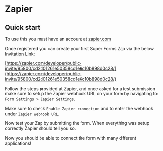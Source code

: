 # Zapier

## Quick start

To use this you must have an account at [zapier.com](zapier.com)

Once registered you can create your first Super Forms Zap via the below Invitation Link:

[https://zapier.com/developer/public-invite/95800/cd2d01261e50358cd1e6c10b898d0c28/](https://zapier.com/developer/public-invite/95800/cd2d01261e50358cd1e6c10b898d0c28/)

Follow the steps provided at Zapier, and once asked for a test submission make sure to setup the Zapier webhook URL on your form by navigating to: `Form Settings > Zapier Settings`.

Make sure to check `Enable Zapier connection` and to enter the webhook under `Zapier webhook URL`.

Now test your Zap by submitting the form. When everything was setup correctly Zapier should tell you so.

Now you should be able to connect the form with many different applications!
